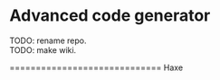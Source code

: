 Advanced code generator
=============================

TODO: rename repo.<br/>
TODO: make wiki.<br/>


=============================
Haxe<br/>
